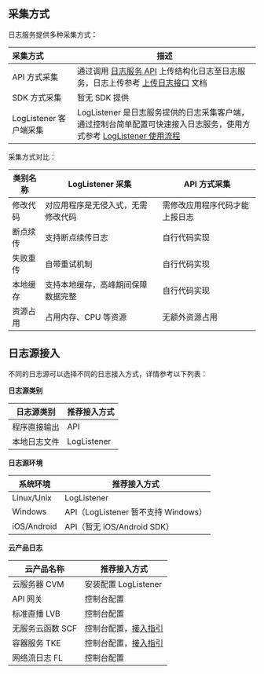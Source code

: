 ## 采集方式

日志服务提供多种采集方式：

| 采集方式          | 描述                  |
| :------------- | -------------------------------- |
| API 方式采集           | 通过调用 [日志服务 API](https://intl.cloud.tencent.com/document/product/614/12445) 上传结构化日志至日志服务，日志上传参考 [上传日志接口](https://intl.cloud.tencent.com/document/product/614/16873) 文档|
| SDK 方式采集           | 暂无 SDK 提供                                                |
| LogListener 客户端采集 | LogListener 是日志服务提供的日志采集客户端，通过控制台简单配置可快速接入日志服务，使用方式参考 [LogListener 使用流程](https://intl.cloud.tencent.com/document/product/614/31578) |

采集方式对比：

| 类别名称  | LogListener 采集                   | API 方式采集                   |
| -------- | ---------------------------------- | ------------------------------ |
| 修改代码 | 对应用程序是无侵入式，无需修改代码 | 需修改应用程序代码才能上报日志 |
| 断点续传 | 支持断点续传日志                   | 自行代码实现                   |
| 失败重传 | 自带重试机制                       | 自行代码实现                   |
| 本地缓存 | 支持本地缓存，高峰期间保障数据完整 | 自行代码实现                   |
| 资源占用 | 占用内存、CPU 等资源                | 无额外资源占用                 |

## 日志源接入

不同的日志源可以选择不同的日志接入方式，详情参考以下列表：

**日志源类别**

| 日志源类别   | 推荐接入方式 |
| ------------ | ------------ |
| 程序直接输出 | API          |
| 本地日志文件 | LogListener  |

**日志源环境**

| 系统环境    | 推荐接入方式                      |
| ----------- | --------------------------------- |
| Linux/Unix  | LogListener                       |
| Windows     | API（LogListener 暂不支持 Windows） |
| iOS/Android | API（暂无 iOS/Android SDK）       |

**云产品日志**

| 云产品名称      | 推荐接入方式   |
| --------------- | ---------- |
| 云服务器 CVM | 安装配置 LogListener |
| API 网关 | 控制台配置<!--，[接入指引]()-->|
| 标准直播 LVB | 控制台配置<!--，[接入指引]()--> |
| 无服务云函数 SCF | 控制台配置，[接入指引](https://intl.cloud.tencent.com/document/product/614/32936) |
| 容器服务 TKE | 控制台配置，[接入指引](https://intl.cloud.tencent.com/document/product/614/32937) |
| 网络流日志 FL | 控制台配置 |


